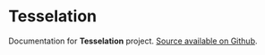 # Tesselation

Documentation for **Tesselation** project.
[Source available on Github](https://github.com/Constellation-Labs/tessellation/).
